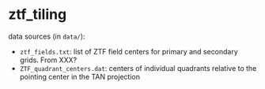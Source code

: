 # ztf_tiling

data sources (in `data/`):
 * `ztf_fields.txt`: list of ZTF field centers for primary and secondary grids.  From XXX?
 * `ZTF_quadrant_centers.dat`: centers of individual quadrants relative to the pointing center in the TAN projection


